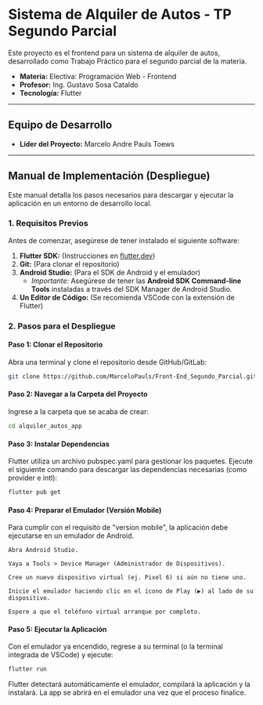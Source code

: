 # Sistema de Alquiler de Autos - TP Segundo Parcial

Este proyecto es el frontend para un sistema de alquiler de autos, desarrollado como Trabajo Práctico para el segundo parcial de la materia.

-   **Materia:** Electiva: Programación Web - Frontend 
-   **Profesor:** Ing. Gustavo Sosa Cataldo 
-   **Tecnología:** Flutter

---

## Equipo de Desarrollo

-   **Líder del Proyecto:** Marcelo Andre Pauls Toews


---

## Manual de Implementación (Despliegue)

Este manual detalla los pasos necesarios para descargar y ejecutar la aplicación en un entorno de desarrollo local.

### 1. Requisitos Previos

Antes de comenzar, asegúrese de tener instalado el siguiente software:

1.  **Flutter SDK:** (Instrucciones en [flutter.dev](https://flutter.dev/))
2.  **Git:** (Para clonar el repositorio)
3.  **Android Studio:** (Para el SDK de Android y el emulador)
    * *Importante:* Asegúrese de tener las **Android SDK Command-line Tools** instaladas a través del SDK Manager de Android Studio.
4.  **Un Editor de Código:** (Se recomienda VSCode con la extensión de Flutter)

### 2. Pasos para el Despliegue

#### Paso 1: Clonar el Repositorio

Abra una terminal y clone el repositorio desde GitHub/GitLab:

```bash
git clone https://github.com/MarceloPauls/Front-End_Segundo_Parcial.git
```

#### Paso 2: Navegar a la Carpeta del Proyecto

Ingrese a la carpeta que se acaba de crear:
```bash
cd alquiler_autos_app
```

#### Paso 3: Instalar Dependencias
Flutter utiliza un archivo pubspec.yaml para gestionar los paquetes. Ejecute el siguiente comando para descargar las dependencias necesarias (como provider e intl):
```bash
flutter pub get
```
#### Paso 4: Preparar el Emulador (Versión Mobile)
Para cumplir con el requisito de "version mobile", la aplicación debe ejecutarse en un emulador de Android.

    Abra Android Studio.

    Vaya a Tools > Device Manager (Administrador de Dispositivos).

    Cree un nuevo dispositivo virtual (ej. Pixel 6) si aún no tiene uno.

    Inicie el emulador haciendo clic en el ícono de Play (▶) al lado de su dispositivo.

    Espere a que el teléfono virtual arranque por completo.
#### Paso 5: Ejecutar la Aplicación
Con el emulador ya encendido, regrese a su terminal (o la terminal integrada de VSCode) y ejecute:
```bash
flutter run
```
Flutter detectará automáticamente el emulador, compilará la aplicación y la instalará. La app se abrirá en el emulador una vez que el proceso finalice.
